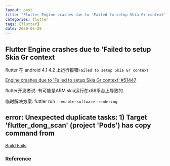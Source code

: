 ```yaml
---
layout: post
title: "Flutter Engine crashes due to 'Failed to setup Skia Gr context"
categories: flutter
tags: [flutter]
date: 2020-06-29
---
```


## Flutter Engine crashes due to 'Failed to setup Skia Gr context

flutter 在 android 4.1 4.2 上运行报错`Failed to setup Skia Gr context`

[Engine crashes due to 'Failed to setup Skia Gr context' #51447](https://github.com/flutter/flutter/issues/51447)

flutter开发者说: 有可能是ARM skia运行在x86平台上导致的.

临时解决方案: futtler run `--enable-software-rendering`

##     error: Unexpected duplicate tasks: 1) Target 'flutter_dong_scan' (project 'Pods') has copy command from

[Build Fails](https://github.com/AmolGangadhare/flutter_barcode_scanner/issues/37)  


### Reference
